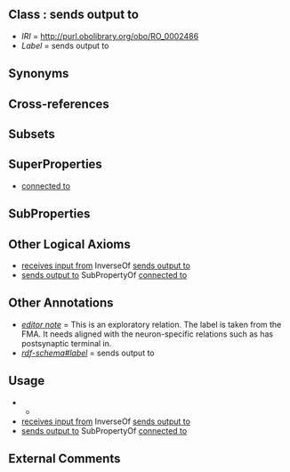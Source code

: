 
## Class : sends output to

 * *IRI* = http://purl.obolibrary.org/obo/RO_0002486
 * *Label* = sends output to

## Synonyms


## Cross-references


## Subsets


## SuperProperties

 * [connected to](../../RO/70/RO_0002170.md)

## SubProperties


## Other Logical Axioms

 * [receives input from](../../RO/85/RO_0002485.md) InverseOf [sends output to](../../RO/86/RO_0002486.md)
 * [sends output to](../../RO/86/RO_0002486.md) SubPropertyOf [connected to](../../RO/70/RO_0002170.md)

## Other Annotations

 * *[editor note](../../IAO/16/IAO_0000116.md)* = This is an exploratory relation. The label is taken from the FMA. It needs aligned with the neuron-specific relations such as has postsynaptic terminal in.
 * *[rdf-schema#label](../../el/rdf-schema#label.md)* = sends output to

## Usage

 * -
 * [receives input from](../../RO/85/RO_0002485.md) InverseOf [sends output to](../../RO/86/RO_0002486.md)
 * [sends output to](../../RO/86/RO_0002486.md) SubPropertyOf [connected to](../../RO/70/RO_0002170.md)

## External Comments

